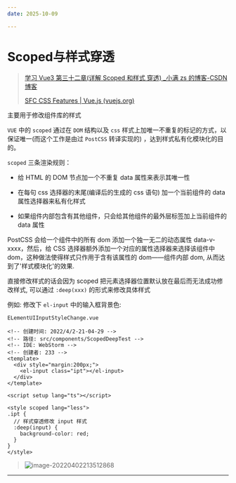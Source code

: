```yaml
---
date: 2025-10-09

---
```



# Scoped与样式穿透

> [学习 Vue3 第三十二章(详解 Scoped 和样式 穿透) \_小满 zs 的博客-CSDN 博客](https://blog.csdn.net/qq1195566313/article/details/123319462)
>
> [SFC CSS Features | Vue.js (vuejs.org)](https://vuejs.org/api/sfc-css-features.html#scoped-css)

主要用于修改组件库的样式

`VUE` 中的 `scoped` 通过在 `DOM` 结构以及 `css` 样式上加唯一不重复的标记的方式，以保证唯一(而这个工作是由过 `PostCSS` 转译实现的) ，达到样式私有化模块化的目的。

`scoped` 三条渲染规则：

- 给 HTML 的 DOM 节点加一个不重复 data 属性来表示其唯一性

- 在每句 css 选择器的末尾(编译后的生成的 css 语句) 加一个当前组件的 data 属性选择器来私有化样式

- 如果组件内部包含有其他组件，只会给其他组件的最外层标签加上当前组件的 data 属性

PostCSS 会给一个组件中的所有 dom 添加一个独一无二的动态属性 data-v-xxxx，然后，给 CSS 选择器额外添加一个对应的属性选择器来选择该组件中 dom，这种做法使得样式只作用于含有该属性的 dom——组件内部 dom, 从而达到了'样式模块化'的效果.

直接修改样式的话会因为 scoped 把元素选择器位置默认放在最后而无法成功修改样式, 可以通过 `:deep(xxx)` 的形式来修改具体样式

例如: 修改下 `el-input` 中的输入框背景色:

`ELementUIInputStyleChange.vue`

```vue
<!-- 创建时间: 2022/4/2-21-04-29 -->
<!-- 路径: src/components/ScopedDeepTest -->
<!-- IDE: WebStorm -->
<!-- 创建者: 233 -->
<template>
  <div style="margin:200px;">
    <el-input class="ipt"></el-input>
  </div>
</template>

<script setup lang="ts"></script>

<style scoped lang="less">
.ipt {
  // 样式穿透修改 input 样式
  :deep(input) {
    background-color: red;
  }
}
</style>
```

> ![image-20220402213512868](http://cdn.ayusummer233.top/img/202204022135656.png)

---
